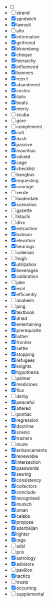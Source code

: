 - [ ] 
- [ ] strand
- [x] sandwich
- [x] lawsuit
- [ ] alto
- [x] informative
- [x] girlfriend
- [x] bloomberg
- [x] cheque
- [x] hierarchy
- [x] influenced
- [x] banners
- [x] reject
- [x] abandoned
- [x] circles
- [x] italic
- [x] beats
- [x] merry
- [ ] scuba
- [ ] gore
- [ ] complement
- [x] cult
- [x] dash
- [x] passive
- [x] mauritius
- [x] valued
- [x] cage
- [x] checklist
- [ ] bangbus
- [x] requesting
- [x] courage
- [ ] verde
- [ ] lauderdale
- [x] scenarios
- [ ] gazette
- [ ] hitachi
- [ ] divx
- [x] extraction
- [x] batman
- [x] elevation
- [x] hearings
- [ ] coleman
- [ ] hugh
- [x] utilization
- [x] beverages
- [x] calibration
- [ ] jake
- [x] eval
- [x] efficiently
- [ ] anaheim
- [ ] ping
- [x] textbook
- [x] dried
- [x] entertaining
- [x] prerequisite
- [x] luther
- [x] frontier
- [x] settle
- [x] stopping
- [x] refugees
- [x] knights
- [x] hypothesis
- [ ] palmer
- [x] medicines
- [x] flux
- [ ] derby
- [x] peaceful
- [x] altered
- [ ] pontiac
- [x] regression
- [x] doctrine
- [x] scenic
- [x] trainers
- [ ] muze
- [x] enhancements
- [x] renewable
- [x] intersection
- [x] passwords
- [x] sewing
- [x] consistency
- [x] collectors
- [x] conclude
- [x] recognised
- [x] munich
- [x] oman
- [x] celebs
- [x] propose
- [x] azerbaijan
- [x] lighter
- [x] rage
- [ ] adsl
- [ ] prix
- [x] astrology
- [x] advisors
- [ ] pavilion
- [x] tactics
- [ ] trusts
- [x] occurring
- [ ] supplemental